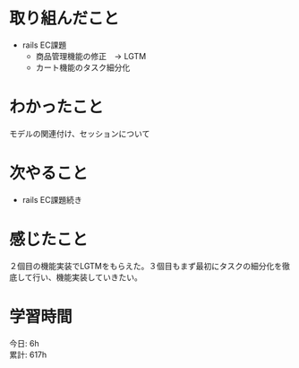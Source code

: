 # 取り組んだこと       
- rails EC課題
  - 商品管理機能の修正　→ LGTM
  - カート機能のタスク細分化
# わかったこと  
モデルの関連付け、セッションについて  
# 次やること  
- rails EC課題続き
# 感じたこと  
２個目の機能実装でLGTMをもらえた。３個目もまず最初にタスクの細分化を徹底して行い、機能実装していきたい。  
# 学習時間  
今日: 6h           
累計: 617h                
